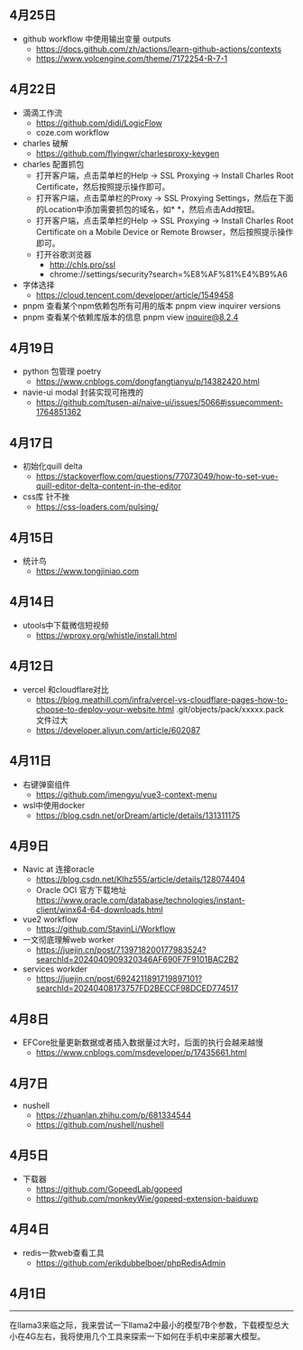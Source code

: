 ## 4月25日
- github workflow 中使用输出变量 outputs
  - https://docs.github.com/zh/actions/learn-github-actions/contexts
  - https://www.volcengine.com/theme/7172254-R-7-1
## 4月22日
- 滴滴工作流
  - https://github.com/didi/LogicFlow
  - coze.com workflow
- charles 破解
  - https://github.com/flyingwr/charlesproxy-keygen
- charles 配置抓包
  - 打开客户端，点击菜单栏的Help -> SSL Proxying -> Install Charles Root Certificate，然后按照提示操作即可。
  - 打开客户端，点击菜单栏的Proxy -> SSL Proxying Settings，然后在下面的Location中添加需要抓包的域名，如*  *，然后点击Add按钮。
  - 打开客户端，点击菜单栏的Help -> SSL Proxying -> Install Charles Root Certificate on a Mobile Device or Remote Browser，然后按照提示操作即可。
  - 打开谷歌浏览器 
    - http://chls.pro/ssl
    - chrome://settings/security?search=%E8%AF%81%E4%B9%A6
- 字体选择
  - https://cloud.tencent.com/developer/article/1549458
- pnpm 查看某个npm依赖包所有可用的版本
  pnpm view inquirer versions
- pnpm 查看某个依赖库版本的信息
  pnpm view inquire@8.2.4
## 4月19日
- python 包管理 poetry
  - https://www.cnblogs.com/dongfangtianyu/p/14382420.html
- navie-ui modal 封装实现可拖拽的
  - https://github.com/tusen-ai/naive-ui/issues/5066#issuecomment-1764851362
## 4月17日
- 初始化quill delta 
  - https://stackoverflow.com/questions/77073049/how-to-set-vue-quill-editor-delta-content-in-the-editor
- css库 针不挫
  - https://css-loaders.com/pulsing/
## 4月15日
- 统计鸟
  - https://www.tongjiniao.com
## 4月14日
- utools中下载微信短视频
  - https://wproxy.org/whistle/install.html
## 4月12日
- vercel 和cloudflare对比
  - https://blog.meathill.com/infra/vercel-vs-cloudflare-pages-how-to-choose-to-deploy-your-website.html
  .git/objects/pack/xxxxx.pack 文件过大
  - https://developer.aliyun.com/article/602087
## 4月11日
- 右键弹窗组件
  - https://github.com/imengyu/vue3-context-menu
- wsl中使用docker 
  - https://blog.csdn.net/orDream/article/details/131311175
## 4月9日
- Navic at 连接oracle
  - https://blog.csdn.net/Klhz555/article/details/128074404
  - Oracle OCI 官方下载地址 https://www.oracle.com/database/technologies/instant-client/winx64-64-downloads.html
- vue2 workflow 
  - https://github.com/StavinLi/Workflow
- 一文彻底理解web worker
  - https://juejin.cn/post/7139718200177983524?searchId=2024040909320346AF690F7F9101BAC2B2
- services workder 
  - https://juejin.cn/post/6924211891719897101?searchId=20240408173757FD2BECCF98DCED774517
## 4月8日
- EFCore批量更新数据或者插入数据量过大时，后面的执行会越来越慢
  - https://www.cnblogs.com/msdeveloper/p/17435661.html
## 4月7日
- nushell
  - https://zhuanlan.zhihu.com/p/681334544
  - https://github.com/nushell/nushell
## 4月5日
- 下载器
  - https://github.com/GopeedLab/gopeed
  - https://github.com/monkeyWie/gopeed-extension-baiduwp
## 4月4日
- redis一款web查看工具
  - https://github.com/erikdubbelboer/phpRedisAdmin
## 4月1日
----
在llama3来临之际，我来尝试一下llama2中最小的模型7B个参数，下载模型总大小在4G左右，我将使用几个工具来探索一下如何在手机中来部署大模型。
